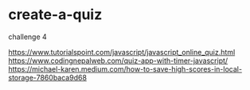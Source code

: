 # create-a-quiz
challenge 4

https://www.tutorialspoint.com/javascript/javascript_online_quiz.html
https://www.codingnepalweb.com/quiz-app-with-timer-javascript/
https://michael-karen.medium.com/how-to-save-high-scores-in-local-storage-7860baca9d68